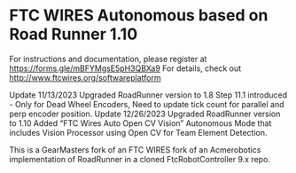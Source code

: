 # FTC WIRES Autonomous based on Road Runner 1.10
For instructions and documentation, please register at https://forms.gle/mBFYMgsE5pH3QBXa9
For details, check out http://www.ftcwires.org/softwareplatform

Update 11/13/2023
Upgraded RoadRunner version to 1.8
Step 11.1 introduced - Only for Dead Wheel Encoders, Need to update tick count for parallel and perp encoder position. 
Update 12/26/2023
Upgraded RoadRunner version to 1.10
Added “FTC Wires Auto Open CV Vision” Autonomous Mode that includes Vision Processor using Open CV for Team Element Detection. 

This is a GearMasters fork of an FTC WIRES fork of an Acmerobotics implementation of RoadRunner in a cloned FtcRobotController 9.x repo.